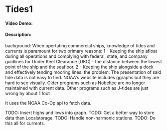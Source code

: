 # Tides1
#### Video Demo:  <URL HERE>
#### Description: 
background: When opertating commercial ships, knowledge of tides and currents is paramount for two primary reasons:
1 - Keeping the ship afloat during all operations and complying with federal, state, and company guidlines for Under Keel Clearance (UKC) - the distance between the lowest point of the ship and the seafloor.
2 - Keeping the ship alongside a dock and effectively tending mooring lines. 
the problem:
The presentation of said tide data is not easy to find. NOAA's website includes ggraphs but they are hard to see visually.  Older programs such as Nobeltec are no longer maintained with current data. Other programs such as J-tides are just wrong by about 1 foot 


It uses the NOAA Co-Op api to fetch data.

TODO: Insert highs and lows into graph.
TODO: Get a better way to store data than Localstorage.
TODO: Handle non-harmonic stations.
TODO: Do this all for currents.
